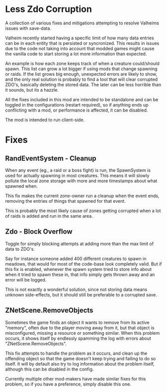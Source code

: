 # Less Zdo Corruption

A collection of various fixes and mitigations attempting to resolve Valheims issues with save-data.

Valheim recently started having a specific limit of how many data entries can be in each entity that is persisted or syncronized. This results in issues due to the code not taking into account that modded games might cause the vanilla code to start storing a lot more information than expected.

An example is how each zone keeps track of when a creature could/should spawn. This list can grow a lot bigger if using mods that change spawning or raids. If the list grows big enough, unexpected errors are likely to show, and the only real solution is probably to find a tool that will clear corrupted ZDO's, basically deleting the stored data. The later can be less horrible than it sounds, but its a hazzle.

All the fixes included in this mod are intended to be standalone and can be toggled in the configurations (restart required), so if anything ends up conflicting with a mod, or performance is affected, it can be disabled.

The mod is intended to run client-side.

# Fixes

## RandEventSystem - Cleanup

When any event (eg., a raid or a boss fight) is run, the SpawnSystem is used for actually spawning in most creatures. This means it will slowly pollute the local zone storage with more and more timestamps about what spawned when.

This fix makes the current zone-owner run a cleanup when the event ends, removing the entries of things that spawned for that event.

This is probably the most likely cause of zones getting corrupted when a lot of raids is added and run in the same area.

## Zdo - Block Overflow

Toggle for simply blocking attempts at adding more than the max limit of data to ZDO's.

Say for instance someone added 400 different creatures to spawn in meadows, that would for most of the code-base look completely valid. But if this fix is enabled, whenever the spawn system tried to store info about when it tried to spawn these in, that info simply gets thrown away and an error will be logged.

This is not exactly a wonderful solution, since not storing data means unknown side-effects, but it should still be preferable to a corrupted save.

## ZNetScene.RemoveObjects

Sometimes the game finds an object it wants to remove from its active "memory", often due to the player moving away from it, but that object is misconfigured, missing a resource or something similar.
When this problem occurs, it shows itself by endlessly spamming the log with errors about "ZNetScene.RemoveObjects".

This fix attempts to handle the problem as it occurs, and clean up the offending object so that the game doesn't keep trying and failing to do so itself. It will by default also try to log information about the problem itself, although this can be disabled in the config.

Currently multiple other mod-makers have made similar fixes for this problem, so if you have a preference, simply disable this one.